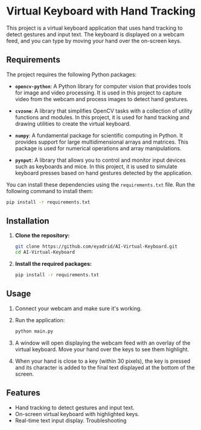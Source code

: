 # Virtual Keyboard with Hand Tracking

This project is a virtual keyboard application that uses hand tracking to detect gestures and input text. The keyboard is displayed on a webcam feed, and you can type by moving your hand over the on-screen keys.

## Requirements

The project requires the following Python packages:

- **`opencv-python`**: A Python library for computer vision that provides tools for image and video processing. It is used in this project to capture video from the webcam and process images to detect hand gestures.

- **`cvzone`**: A library that simplifies OpenCV tasks with a collection of utility functions and modules. In this project, it is used for hand tracking and drawing utilities to create the virtual keyboard.

- **`numpy`**: A fundamental package for scientific computing in Python. It provides support for large multidimensional arrays and matrices. This package is used for numerical operations and array manipulations.

- **`pynput`**: A library that allows you to control and monitor input devices such as keyboards and mice. In this project, it is used to simulate keyboard presses based on hand gestures detected by the application.

You can install these dependencies using the `requirements.txt` file. Run the following command to install them:

```bash
pip install -r requirements.txt
```

## Installation

1. **Clone the repository:**

    ```bash
    git clone https://github.com/eyadrid/AI-Virtual-Keyboard.git
    cd AI-Virtual-Keyboard
    ```


2. **Install the required packages:**

    ```bash
    pip install -r requirements.txt
    ```

## Usage

1. Connect your webcam and make sure it's working.

2. Run the application:

    ```bash
    python main.py
    ```

3. A window will open displaying the webcam feed with an overlay of the virtual keyboard. Move your hand over the keys to see them highlight.

4. When your hand is close to a key (within 30 pixels), the key is pressed and its character is added to the final text displayed at the bottom of the screen.

## Features

- Hand tracking to detect gestures and input text.
- On-screen virtual keyboard with highlighted keys.
- Real-time text input display.
  Troubleshooting
